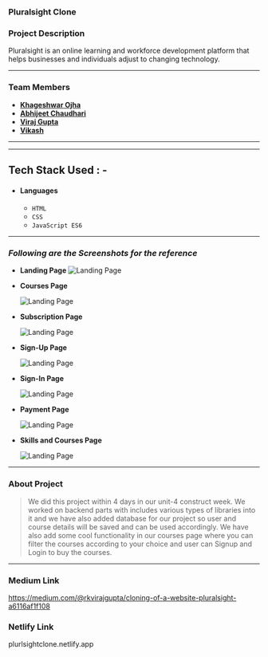 ### Pluralsight Clone

### Project Description
Pluralsight is an online learning and workforce development platform that helps businesses and individuals adjust to changing technology.


---

### Team Members

- **[Khageshwar Ojha](https://github.com/khageswar9)**
- **[Abhijeet Chaudhari](https://github.com/Abhi-lab2)**
- **[Viraj Gupta](https://github.com/rkvirajgupta/)**
- **[Vikash](https://github.com/VikashBhurji)**

---

---

## Tech Stack Used : -

- #### Languages
  - `HTML`
  - `CSS`
  - `JavaScript ES6`


---

### _Following are the Screenshots for the reference_

- **Landing Page**
  ![Landing Page](https://cdn-images-1.medium.com/max/800/1*-F4k1jErUi7105-_VQbJZA.png)

- **Courses Page**

  ![Landing Page](https://cdn-images-1.medium.com/max/800/1*z8jjlJksnAHQfLjLVc6RvA.png)

- **Subscription Page**

  ![Landing Page](https://cdn-images-1.medium.com/max/800/1*kN5ae4XdAfOuXrpRCDUeAQ.png)

- **Sign-Up Page**

  ![Landing Page](https://cdn-images-1.medium.com/max/800/1*ABCGcyiswN2rDH1PCKKLAg.png)

- **Sign-In Page**

  ![Landing Page](https://cdn-images-1.medium.com/max/800/1*tv9Or52SbNiAVph5RrZkYQ.png)

- **Payment Page**

  ![Landing Page](https://cdn-images-1.medium.com/max/800/1*ABCGcyiswN2rDH1PCKKLAg.png)

- **Skills and Courses Page**

  ![Landing Page](https://cdn-images-1.medium.com/max/800/1*z8jjlJksnAHQfLjLVc6RvA.png)

---

### About Project

> We did this project within 4 days in our unit-4 construct week. We worked on backend parts with includes various types of libraries into it and we have also added database for our project so user and course details will be saved and can be used accordingly. We have also add some cool functionality in our courses page where you can filter the courses according to your choice and user can Signup and Login to buy the courses.

---

### Medium Link
https://medium.com/@rkvirajgupta/cloning-of-a-website-pluralsight-a6116af1f108



### Netlify Link

plurlsightclone.netlify.app





